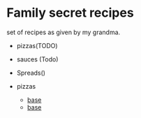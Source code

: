 # Family secret recipes

set of recipes as given by my grandma.

* pizzas(TODO)
* sauces (Todo)
* Spreads()

* pizzas
    - [base](./base.md)
    - [base](.//base.md)